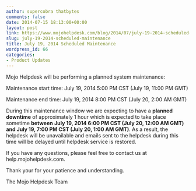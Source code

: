 ```yaml
---
author: supercobra thatbytes
comments: false
date: 2014-07-15 18:13:00+00:00
layout: post
link: https://www.mojohelpdesk.com/blog/2014/07/july-19-2014-scheduled-maintenance/
slug: july-19-2014-scheduled-maintenance
title: July 19, 2014 Scheduled Maintenance
wordpress_id: 66
categories:
- Product Updates
---
```





Mojo Helpdesk will be performing a planned system maintenance:




<!-- more -->




Maintenance start time: July 19, 2014 5:00 PM CST (July 19, 11:00 PM GMT)




Maintenance end time: July 19, 2014 8:00 PM CST (July 20, 2:00 AM GMT)








During this maintenance window we are expecting to have a **planned downtime** of approximately 1 hour which is expected to take place sometime **between** **July 19, 2014 6:00 PM CST (July 20, 12:00 AM GMT) and July 19, 7:00 PM CST (July 20, 1:00 AM GMT)**. As a result, the helpdesk will be unavailable and emails sent to the helpdesk during this time will be delayed until helpdesk service is restored.





If you have any questions, please feel free to contact us at help.mojohelpdesk.com.







Thank your for your patience and understanding.







The Mojo Helpdesk Team
